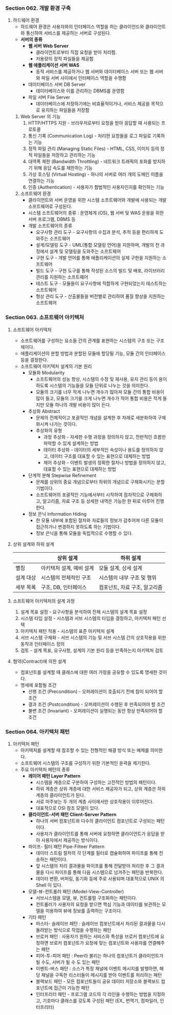 ### Section 062. 개발 환경 구축

1. 하드웨어 환경
    - 하드웨어 환경은 사용자와의 인터페이스 역할을 하는 클라이언드와 클라이언트와 통신하여 서비스를 제공하는 서버로 구성된다.
    - **서버의 종류**
        - **웹 서버 Web Server**
            - 클라이언트로부터 직접 요청을 받아 처리함.
            - 저용량의 정적 파일들을 제공함
        - **웹 애플리케이션 서버 WAS**
            - 동적 서비스를 제공하거나 웹 서버와 데이터베이스 서버 또는 웹 서버와 파일 서버 사이에서 인터페이스 역할을 수행함
        - 데이터베이스 서버 DB Server
            - 데이터베이스와 이를 관리하는 DBMS를 운영함
        - 파일 서버 File Server
            - 데이터베이스에 저장하기에는 비효율적이거나, 서비스 제공을 목적으로 유지하는 파일들을 저장함
    1. Web Server 의 기능
        1. HTTP/HTTPS 지원 - 브라우저로부터 요청을 받아 응답할 때 사용되는 프로토콜
        2. 통신 기록 (Communication Log) - 처리한 요청들을 로그 파일로 기록하는 기능
        3. 정적 파일 관리 (Managing Static Files) - HTML, CSS, 이미지 등의 정적 파일들을 저장하고 관리하는 기능
        4. 대역폭 제한 (Bandwidth Throttling) - 네트워크 트래픽의 포화를 방지하기 위해 응답 속도를 제한하는 기능
        5. 가상 호스팅 (Virtual Hosting) - 하나의 서버로 여러 개의 도메인 이름을 연결하는 기능
        6. 인증 (Authentication) - 사용자가 합법적인 사용자인지를 확인하는 기능
    2. 소프트웨어 환경
        - 클라이언트와 서버 운영을 위한 시스템 소프트웨어와 개발에 사용되는 개발 소프트웨어로 구성된다.
        - 시스템 소프트웨어의 종류 : 운영체게 (OS), 웹 서버 및 WAS 운용을 위한 서버 프로그램, DBMS 등
        - 개발 소프트웨어의 종류
            - 요구사항 관리 도구 - 요구사항의 수집과 분석, 추적 등을 편리하게 도와주는 소프트웨어
            - 설계/모델링 도구 - UML(통합 모델링 언어)을 지원하며, 개발의 전 과정에서 설계 및 모델링을 도와주는 소프트웨어
            - 구현 도구 - 개발 언어를 통해 애플리케이션의 실제 구현을 지원하는 소프트웨어
            - 빌드 도구 - 구현 도구를 통해 작성된 소스의 빌드 및 배포, 라이브러리 관리를 지원하는 소프트웨어
            - 테스트 도구 - 모듈들이  요구사항에 적합하게 구현되었는지 테스트하는 소프트웨어
            - 형상 관리 도구 - 산출물들을 버전별로 관리하여 품질 향상을 지원하는 소프트웨어


### Section 063. 소프트웨어 아키텍처

1. 소프트웨어 아키텍처
    - 소프트웨어를 구성하는 요소들 간의 관계를 표현하는 시스템의 구조 또는 구조체이다.
    - 애플리케이션의 분할 방법과 분할된 모듈에 할당될 기능, 모듈 간의 인터페이스 등을 결정한다.
    - 소프트웨어 아키텍처 설계의 기본 원리
        - 모듈화 Modularity
            - 소프트웨어의 성능 향상, 시스템의 수정 및 재사용, 유지 관리 등이 용이하도록 시스템의 기능들을 모듈 단위로 나누는 것을 의미한다.
            - 모듈의 크기를 너무 작게 나누면 개수가 많아져 모듈 간의 통합 비용이 많이 들고, 모듈의 크기를 크게 나누면 개수가 적어 통합 비용은 적게 들지만 모듈 하나의 개발 비용이 많이 든다.
        - 추상화 Abstract
            - 문제의 전체적이고 포괄적인 개념을 설계한 후 차례로 세분화하여 구체화시켜 나가는 것이다.
            - 추상화의 유형
                - 과정 추상화 - 자세한 수행 과정을 정의하지 않고, 전반적인 흐름만 파악할 수 있게 설계하는 방법
                - 데이터 추상화 - 데이터의 세부적인 속성이나 용도를 정의하지 않고, 데이터 구조를 대표할 수 있는 표현으로 대체하는 방법
                - 제어 추상화 - 이벤트 발생의 정확한 절차나 방법을 정의하지 않고, 대표할 수 있는 표현으로 대체하는 방법
        - 단계적 분해 Stepwise Refinement
            - 문제를 상위의 중요 개념으로부터 하위의 개념으로 구체화시키는 분할 기법이다.
            - 소프트웨어의 포괄적인 기능에서부터 시작하여 점차적으로 구체화하고, 알고리즘, 자료 구조 등 상세한 내역은 가능한 한 뒤로 미루어 진행한다.
        - 정보 은닉 Information Hiding
            - 한 모듈 내부에 포함된 절차와 자료들의 정보가 감추어져 다른 모듈이 접근하거나 변경하지 못하도록 하는 기법이다.
            - 정보 은닉을 통해 모듈을 독립적으로 수행할 수 있다.
2. 상위 설계와 하위 설계

    |  | 상위 설계  | 하위 설계  |
    | --- | --- | --- |
    | 별칭  | 아키텍처 설계, 예비 설계  | 모듈 설계, 상세 설계  |
    | 설계 대상  | 시스템의 전체적인 구조  | 시스템의 내부 구조 및 행위  |
    | 세부 목록  | 구조, DB, 인터페이스  | 컴포넌트, 자료 구조, 알고리즘  |
3. 소프트웨어 아키텍처의 설계 과정
    1. 설계 목표 설정 - 요구사항을 분석하여 전체 시스템의 설계 목표 설정
    2. 시스템 타입 설정 - 시스템과 서브 시스템의 타입을 결정하고, 아키텍처 패턴 선택
    3. 아키텍처 패턴 적용 - 시스템의 표준 아키텍처 설계
    4. 서브 시스템 구체화 - 서브 시스템의 기능 및 서브 시스템 간의 상호작용을 위한 동작과 인터페이스 정의
    5. 검토 - 설계 목표, 요구사항, 설계의 기본 원리 등을 만족하는지 아키텍처 검토
4. 협약(Contract)에 의한 설계
    - 컴포넌트를 설계할 때 클래스에 대한 여러 가정을 공유할 수 있도록 명세한 것이다.
    - 명세에 포함될 조건
        - 선행 조건 (Precondition) - 오퍼레이션이 호출되기 전에 참이 되어야 할 조건
        - 결과 조건 (Postcondition) - 오퍼레이션이 수행된 후 만족되어야 할 조건
        - 불변 조건 (Invariant) - 오퍼레이션이 실행되는 동안 항상 만족되어야 할 조건


### Section 064. 아키텍처 패턴

1. 아키텍처 패턴
    - 아키텍처를 설계할 때 참조할 수 있는 전형적인 해결 방식 또는 예제를 의미한다.
    - 소프트웨어 시스템의 구조를 구성하기 위한 기본적인 윤곽을 제기한다.
    - 주요 아키텍처 패턴의 종류
        - **레이어 패턴 Layer Pattern**
            - 시스템을 계층으로 구분하여 구성하는 고전적인 방법의 패턴이다.
            - 하위 계층은 상위 계층에 대한 서비스 제공자가 되고, 상위 계층은 하위 계층의 클라이언트가 된다.
            - 서로 마주보는 두 개의 계층 사이에서만 상호작용이 이루어진다.
            - 대표적으로 OSI 참조 모델이 있다.
        - **클라이언트-서버 패턴 Client-Server Pattern**
            - 하나의 서버 컴포넌트와 다수의 클라이언트 컴포넌트로 구성되는 패턴이다.
            - 사용자가 클라이언트를 통해 서버에 요청하면 클라이언트가 응답을 받아 사용자에서 제공하는 방식이다.
        - 파이프- 필터 패턴 Pipe-Filteer Pattern
            - 데이터 스트림 절차의 각 단계를 필터로 캡슐화하여 파이프를 통해 전송하는 패턴이다.
            - 앞 시스템의 처리 결과물을 파이프를 통해 전달받아 처리한 후 그 결과물을 다시 파이프를 통해 다음 시스템으로 넘겨주는 패턴을 반복한다.
            - 데이터 변환, 버퍼링, 동기화 등에 주로 사용되며 대표적으로 UNIX 의 Shell 이 있다.
        - 모델-뷰-컨트롤러 패턴 (Model-View-Controller)
            - 서브시스템을 모델, 뷰, 컨트롤럴 구조화하는 패턴이다.
            - 컨트롤러가 사용자의 요청을 받으면 핵심 기능과 데이터를 보관하는 모델을 이용하여 뷰에 정보를 출력하는 구조이다.
        - 기타 패턴
            - 마스터- 슬레이브 패턴 : 슬레이브 컴포넌트에서 처리된 결과물을 다시 돌려받는 방식으로 작업을 수행하는 패턴
            - 브로커 패턴 : 사용자가 원하는 서비스와 특성을 브로커 컴포넌트에 요청하면 브로커 컴포넌트가 요청에 맞는 컴포넌트와 사용자를 연결해주는 패턴
            - 피어-투-피어 패턴 : Peer라 불리는 하나의 컴포넌트가 클라이언트가 될 수도, 서버가 될 수 도 있는 패턴
            - 이벤트-버스 패턴 : 소스가 특정 채널에 이벤트 메시지를 발행하면, 해당 채널을 구독한 리스터들이 메시지를 받아 이벤트를 처리하는 패턴
            - 블랙보드 패턴 - 모든 컴포넌트들이 공유 데이터 저장소와 블랙보드 컴포넌트에 접근이 가능한 패턴
            - 인터프리터 패턴 - 프로그램 코드의 각 라인을 수행하는 방법을 지정하고, 기호마다 클래스를 갖도록 구성된 패턴 (EX_ 번역기, 컴파일러, 인터프리터)